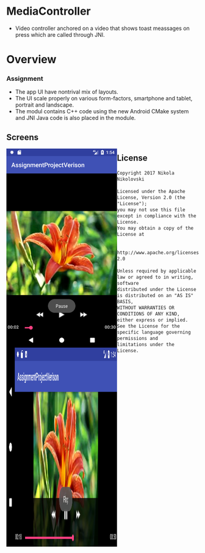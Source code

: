 # MediaController
* Video controller anchored on a video that shows toast meassages on press which are called through JNI.
# Overview 
### Assignment 
* The app UI have nontrival mix of layouts.
* The UI scale properly on various form-factors, smartphone and tablet, portrait and landscape.
* The modul contains C++ code using the new Android CMake system and JNI Java code is also placed in the module.

## Screens
<img src="https://github.com/joysoi/MediaController/blob/master/art/Screenshot_1490637267.png" 
 height="520" width="290" align="left"/>
 <img src="https://github.com/joysoi/MediaController/blob/master/art/Screenshot_1490637278.png" 
 height="520" width="290" align="left"/>
 
## License

    Copyright 2017 Nikola Nikolovski

    Licensed under the Apache License, Version 2.0 (the "License");
    you may not use this file except in compliance with the License.
    You may obtain a copy of the License at

        http://www.apache.org/licenses/LICENSE-2.0

    Unless required by applicable law or agreed to in writing, software
    distributed under the License is distributed on an "AS IS" BASIS,
    WITHOUT WARRANTIES OR CONDITIONS OF ANY KIND, either express or implied.
    See the License for the specific language governing permissions and
    limitations under the License.
